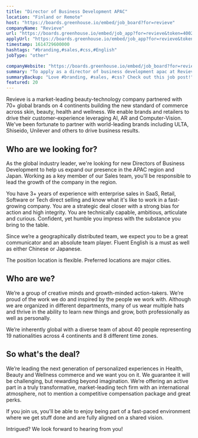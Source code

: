 ```yaml
---
title: "Director of Business Development APAC"
location: "Finland or Remote"
host: "https://boards.greenhouse.io/embed/job_board?for=revieve"
companyName: "Revieve"
url: "https://boards.greenhouse.io/embed/job_app?for=revieve&token=4002662004"
applyUrl: "https://boards.greenhouse.io/embed/job_app?for=revieve&token=4002662004#app"
timestamp: 1614729600000
hashtags: "#branding,#sales,#css,#English"
jobType: "other"

companyWebsite: "https://boards.greenhouse.io/embed/job_board?for=revieve"
summary: "To apply as a director of business development apac at Revieve, you preferably need to have 3+ years of experience with enterprise sales in SaaS, Retail, Software or Tech direct selling and know what it's like to work in a fast-growing company."
summaryBackup: "Love #branding, #sales, #css? Check out this job post!"
featured: 20
---
```


Revieve is a market-leading beauty-technology company partnered with 70+ global brands on 4 continents building the new standard of commerce across skin, beauty, health and wellness. We enable brands and retailers to drive their customer-experience leveraging AI, AR and Computer-Vision. We've been fortunate to partner with world-leading brands including ULTA, Shiseido, Unilever and others to drive business results.

## Who are we looking for?

As the global industry leader, we're looking for new Directors of Business Development to help us expand our presence in the APAC region and Japan. Working as a key member of our Sales team, you'll be responsible to lead the growth of the company in the region.

You have 3+ years of experience with enterprise sales in SaaS, Retail, Software or Tech direct selling and know what it's like to work in a fast-growing company. You are a strategic deal closer with a strong bias for action and high integrity. You are technically capable, ambitious, articulate and curious. Confident, yet humble you impress with the substance you bring to the table.

Since we’re a geographically distributed team, we expect you to be a great communicator and an absolute team player. Fluent English is a must as well as either Chinese or Japanese.

The position location is flexible. Preferred locations are major cities.

## Who are we?

We’re a group of creative minds and growth-minded action-takers. We’re proud of the work we do and inspired by the people we work with. Although we are organized in different departments, many of us wear multiple hats and thrive in the ability to learn new things and grow, both professionally as well as personally.

We’re inherently global with a diverse team of about 40 people representing 19 nationalities across 4 continents and 8 different time zones.

## So what's the deal?

We’re leading the next generation of personalized experiences in Health, Beauty and Wellness commerce and we want you on it. We guarantee it will be challenging, but rewarding beyond imagination. We’re offering an active part in a truly transformative, market-leading tech firm with an international atmosphere, not to mention a competitive compensation package and great perks.

If you join us, you'll be able to enjoy being part of a fast-paced environment where we get stuff done and are fully aligned on a shared vision.

Intrigued? We look forward to hearing from you!

